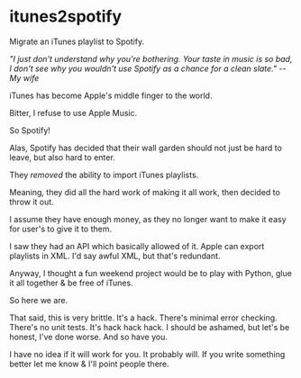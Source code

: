 # itunes2spotify
Migrate an iTunes playlist to Spotify.

*"I just don't understand why you're bothering. Your taste in music is so bad, I don't see why you wouldn't use Spotify as a chance for a clean slate." -- My wife*

iTunes has become Apple's middle finger to the world.

Bitter, I refuse to use Apple Music.

So Spotify!

Alas, Spotify has decided that their wall garden should not just be hard to
leave, but also hard to enter.  

They *removed* the ability to import iTunes playlists.  

Meaning, they did all the hard work of making it all work, then decided to
throw it out.

I assume they have enough money, as they no longer want to make it easy
for user's to give it to them.

I saw they had an API which basically allowed of it.  Apple can
export playlists in XML.  I'd say awful XML, but that's redundant.  

Anyway, I thought a fun weekend project would be to play with Python, glue it
 all together & be free of iTunes.  

So here we are.

That said, this is very brittle.  It's a hack.  There's minimal error checking.
There's no unit tests.  It's hack hack hack.  I should be ashamed, but
let's be honest, I've done worse.  And so have you.

I have no idea if it will work for you.  It probably will.  If you write
something better let me know & I'll point people there.

